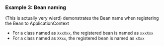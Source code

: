 ### Example 3: Bean naming
(This is actually very wierd) demonstrates the Bean name when registering the Bean to ApplicationContext
* For a class named as `XxxXxx`, the registered bean is named as `xxxXxx`
* For a class named as `XXxx`, the registered bean is named as `xXxx`